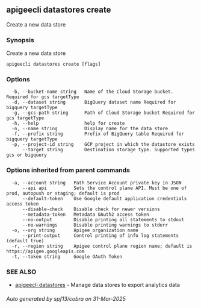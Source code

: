 ## apigeecli datastores create

Create a new data store

### Synopsis

Create a new data store

```
apigeecli datastores create [flags]
```

### Options

```
  -b, --bucket-name string   Name of the Cloud Storage bucket. Required for gcs targetType
  -d, --dataset string       BigQuery dataset name Required for bigquery targetType
  -g, --gcs-path string      Path of Cloud Storage bucket Required for gcs targetType
  -h, --help                 help for create
  -n, --name string          Display name for the data store
  -f, --prefix string        Prefix of BigQuery table Required for bigquery targetType
  -p, --project-id string    GCP project in which the datastore exists
      --target string        Destination storage type. Supported types gcs or bigquery
```

### Options inherited from parent commands

```
  -a, --account string   Path Service Account private key in JSON
      --api api          Sets the control plane API. Must be one of prod, autopush or staging; default is prod
      --default-token    Use Google default application credentials access token
      --disable-check    Disable check for newer versions
      --metadata-token   Metadata OAuth2 access token
      --no-output        Disable printing all statements to stdout
      --no-warnings      Disable printing warnings to stderr
  -o, --org string       Apigee organization name
      --print-output     Control printing of info log statements (default true)
  -r, --region string    Apigee control plane region name; default is https://apigee.googleapis.com
  -t, --token string     Google OAuth Token
```

### SEE ALSO

* [apigeecli datastores](apigeecli_datastores.md)	 - Manage data stores to export analytics data

###### Auto generated by spf13/cobra on 31-Mar-2025
